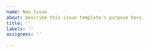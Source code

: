 ```yaml
---
name: New Issue
about: Describe this issue template's purpose here.
title: ''
labels: ''
assignees: ''

---
```



